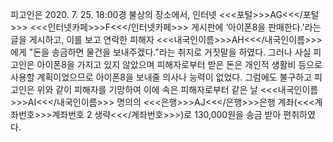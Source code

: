 피고인은 2020. 7. 25. 18:00경 불상의 장소에서, 인터넷 <<<포털>>>AG<<</포털>>> <<<인터넷카페>>>F<<</인터넷카페>>> 게시판에 ‘아이폰8을 판매한다.'라는 글을 게시하고, 이를 보고 연락한 피해자 <<<내국인이름>>>AH<<</내국인이름>>>에게 "돈을 송금하면 물건을 보내주겠다."라는 취지로 거짓말을 하였다.
그러나 사실 피고인은 아이폰8을 가지고 있지 않았으며 피해자로부터 받은 돈은 개인적 생활비 등으로 사용할 계획이었으므로 아이폰8을 보내줄 의사나 능력이 없었다.
그럼에도 불구하고 피고인은 위와 같이 피해자를 기망하여 이에 속은 피해자로부터 같은 날 <<<내국인이름>>>AI<<</내국인이름>>> 명의의 <<<은행>>>AJ<<</은행>>>은행 계좌(<<<계좌번호>>>계좌번호 2 생략<<</계좌번호>>>)로 130,000원을 송금 받아 편취하였다.